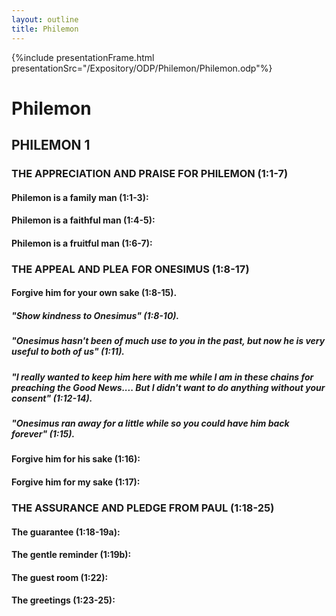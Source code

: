 ```yaml
---
layout: outline
title: Philemon
---
```

{%include presentationFrame.html presentationSrc="/Expository/ODP/Philemon/Philemon.odp"%}

# Philemon
## PHILEMON 1
### THE APPRECIATION AND PRAISE FOR PHILEMON (1:1-7) 
####  Philemon is a family man (1:1-3): 
####  Philemon is a faithful man (1:4-5): 
####  Philemon is a fruitful man (1:6-7): 
### THE APPEAL AND PLEA FOR ONESIMUS (1:8-17) 
####  Forgive him for your own sake (1:8-15). 
#####  \"Show kindness to Onesimus\" (1:8-10). 
#####  \"Onesimus hasn\'t been of much use to you in the past, but now he is very useful to both of us\" (1:11). 
#####  \"I really wanted to keep him here with me while I am in these chains for preaching the Good News\.... But I didn\'t want to do anything without your consent\" (1:12-14). 
#####  \"Onesimus ran away for a little while so you could have him back forever\" (1:15). 
####  Forgive him for his sake (1:16): 
####  Forgive him for my sake (1:17): 
### THE ASSURANCE AND PLEDGE FROM PAUL (1:18-25) 
####  The guarantee (1:18-19a): 
####  The gentle reminder (1:19b): 
####  The guest room (1:22): 
####  The greetings (1:23-25): 
